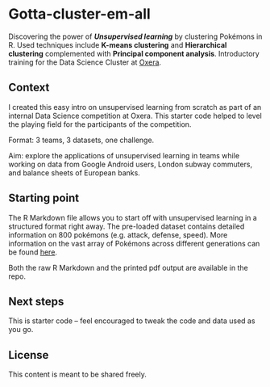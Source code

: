 # Gotta-cluster-em-all
Discovering the power of ***Unsupervised learning*** by clustering Pokémons in R. Used techniques include **K-means clustering** and **Hierarchical clustering** complemented with **Principal component analysis**. Introductory training for the Data Science Cluster at [Oxera](https://www.oxera.com/).

## Context
I created this easy intro on unsupervised learning from scratch as part of an internal Data Science competition at Oxera. This starter code helped to level the playing field for the participants of the competition.

Format: 3 teams, 3 datasets, one challenge.

Aim: explore the applications of unsupervised learning in teams while working on data from Google Android users, London subway commuters, and balance sheets of European banks. 

## Starting point
The R Markdown file allows you to start off with unsupervised learning in a structured format right away. The pre-loaded dataset contains detailed information on 800 pokémons (e.g. attack, defense, speed). More information on the vast array of Pokémons across different generations can be found [here](https://en.wikipedia.org/wiki/List_of_Pok%C3%A9mon).

Both the raw R Markdown and the printed pdf output are available in the repo.

## Next steps
 This is starter code – feel encouraged to tweak the code and data used as you go.

## License
This content is meant to be shared freely. 
